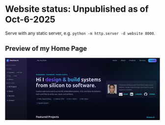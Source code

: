 # Website status: Unpublished as of Oct-6-2025

Serve with any static server, e.g. `python -m http.server -d website 8000`.

## Preview of my Home Page
![alt text](assets/img/HomePage_sample.png)




